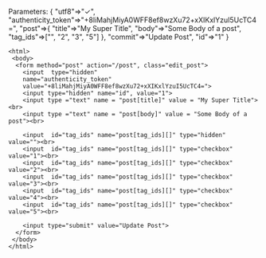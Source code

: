 Parameters: {
    "utf8"=>"✓",
    "authenticity_token"=>"+8liMahjMiyA0WFF8ef8wzXu72+xXIKxlYzuI5UcTC4=",
    "post"=>{
        "title"=>"My Super Title",
        "body"=>"Some Body of a post",
        "tag_ids"=>["", "2", "3", "5"] },
    "commit"=>"Update Post",
    "id"=>"1"
}
```
<html>
 <body>
  <form method="post" action="/post", class="edit_post">
    <input  type="hidden"
    name="authenticity_token"
    value="+8liMahjMiyA0WFF8ef8wzXu72+xXIKxlYzuI5UcTC4=">
    <input type="hidden" name="id", value="1">
    <input type ="text" name = "post[title]" value = "My Super Title"><br>
    <input type ="text" name = "post[body]" value = "Some Body of a post"><br>

    <input  id="tag_ids" name="post[tag_ids][]" type="hidden" value=""><br>
    <input  id="tag_ids" name="post[tag_ids][]" type="checkbox" value="1"><br>
    <input  id="tag_ids" name="post[tag_ids][]" type="checkbox" value="2"><br>
    <input  id="tag_ids" name="post[tag_ids][]" type="checkbox" value="3"><br>
    <input  id="tag_ids" name="post[tag_ids][]" type="checkbox" value="4"><br>
    <input  id="tag_ids" name="post[tag_ids][]" type="checkbox" value="5"><br>

    <input type="submit" value="Update Post">
  </form>
 </body>
</html>
```

